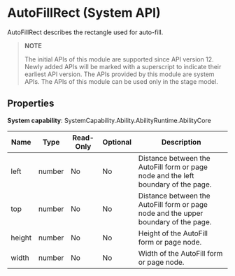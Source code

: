 # AutoFillRect (System API)

AutoFillRect describes the rectangle used for auto-fill.

> **NOTE**
> 
> The initial APIs of this module are supported since API version 12. Newly added APIs will be marked with a superscript to indicate their earliest API version. 
> The APIs provided by this module are system APIs.
> The APIs of this module can be used only in the stage model.

## Properties

**System capability**: SystemCapability.Ability.AbilityRuntime.AbilityCore

| Name  | Type  | Read-Only| Optional| Description                                    |
| ------ | ----- | ---- | ---- | ---------------------------------------- |
| left   | number | No  | No  | Distance between the AutoFill form or page node and the left boundary of the page.|
| top    | number | No  | No  | Distance between the AutoFill form or page node and the upper boundary of the page.|
| height | number | No  | No  | Height of the AutoFill form or page node.           |
| width  | number | No  | No  | Width of the AutoFill form or page node.           |
